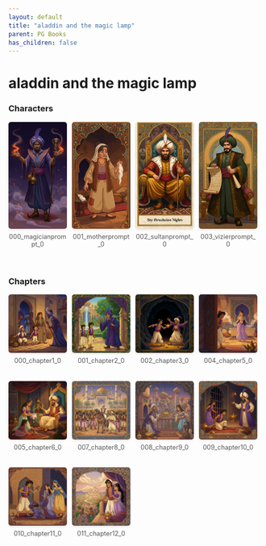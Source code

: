 ```yaml
---
layout: default
title: "aladdin and the magic lamp"
parent: PG Books
has_children: false
---
```



<style>
.image-gallery {
  display: flex;
  flex-wrap: wrap;
  justify-content: space-between;
  margin-bottom: 20px;
}

.image-row {
  display: flex;
  justify-content: flex-start;
  width: 100%;
  margin-bottom: 20px;
}

.image-item {
  width: 23%;
  margin-right: 2%;
  text-align: center;
}

.image-item:last-child {
  margin-right: 0;
}

.image-item img {
  width: 100%;
  height: auto;
  object-fit: cover;
  border-radius: 5px;
  box-shadow: 0 2px 4px rgba(0,0,0,0.1);
}

.image-item p {
  margin-top: 5px;
  font-size: 0.9em;
  color: #555;
}

.video-container {
  margin: 20px 0;
}
</style>


# aladdin and the magic lamp

<h3>Characters</h3>
<div class="image-gallery">
<div class="image-row">
  <div class="image-item">
    <img src="../../assets/pg_books_ai_generated_photos/aladdin_and_the_magic_lamp/characters/000_magicianprompt_0.png" alt="000_magicianprompt_0">
    <p>000_magicianprompt_0</p>
  </div>
  <div class="image-item">
    <img src="../../assets/pg_books_ai_generated_photos/aladdin_and_the_magic_lamp/characters/001_motherprompt_0.png" alt="001_motherprompt_0">
    <p>001_motherprompt_0</p>
  </div>
  <div class="image-item">
    <img src="../../assets/pg_books_ai_generated_photos/aladdin_and_the_magic_lamp/characters/002_sultanprompt_0.png" alt="002_sultanprompt_0">
    <p>002_sultanprompt_0</p>
  </div>
  <div class="image-item">
    <img src="../../assets/pg_books_ai_generated_photos/aladdin_and_the_magic_lamp/characters/003_vizierprompt_0.png" alt="003_vizierprompt_0">
    <p>003_vizierprompt_0</p>
  </div>
</div>
</div>

<h3>Chapters</h3>
<div class="image-gallery">
<div class="image-row">
  <div class="image-item">
    <img src="../../assets/pg_books_ai_generated_photos/aladdin_and_the_magic_lamp/chapters/000_chapter1_0.png" alt="000_chapter1_0">
    <p>000_chapter1_0</p>
  </div>
  <div class="image-item">
    <img src="../../assets/pg_books_ai_generated_photos/aladdin_and_the_magic_lamp/chapters/001_chapter2_0.png" alt="001_chapter2_0">
    <p>001_chapter2_0</p>
  </div>
  <div class="image-item">
    <img src="../../assets/pg_books_ai_generated_photos/aladdin_and_the_magic_lamp/chapters/002_chapter3_0.png" alt="002_chapter3_0">
    <p>002_chapter3_0</p>
  </div>
  <div class="image-item">
    <img src="../../assets/pg_books_ai_generated_photos/aladdin_and_the_magic_lamp/chapters/004_chapter5_0.png" alt="004_chapter5_0">
    <p>004_chapter5_0</p>
  </div>
</div>
<div class="image-row">
  <div class="image-item">
    <img src="../../assets/pg_books_ai_generated_photos/aladdin_and_the_magic_lamp/chapters/005_chapter6_0.png" alt="005_chapter6_0">
    <p>005_chapter6_0</p>
  </div>
  <div class="image-item">
    <img src="../../assets/pg_books_ai_generated_photos/aladdin_and_the_magic_lamp/chapters/007_chapter8_0.png" alt="007_chapter8_0">
    <p>007_chapter8_0</p>
  </div>
  <div class="image-item">
    <img src="../../assets/pg_books_ai_generated_photos/aladdin_and_the_magic_lamp/chapters/008_chapter9_0.png" alt="008_chapter9_0">
    <p>008_chapter9_0</p>
  </div>
  <div class="image-item">
    <img src="../../assets/pg_books_ai_generated_photos/aladdin_and_the_magic_lamp/chapters/009_chapter10_0.png" alt="009_chapter10_0">
    <p>009_chapter10_0</p>
  </div>
</div>
<div class="image-row">
  <div class="image-item">
    <img src="../../assets/pg_books_ai_generated_photos/aladdin_and_the_magic_lamp/chapters/010_chapter11_0.png" alt="010_chapter11_0">
    <p>010_chapter11_0</p>
  </div>
  <div class="image-item">
    <img src="../../assets/pg_books_ai_generated_photos/aladdin_and_the_magic_lamp/chapters/011_chapter12_0.png" alt="011_chapter12_0">
    <p>011_chapter12_0</p>
  </div>
</div>
</div>
